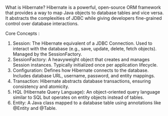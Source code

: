 What is Hibernate?
Hibernate is a powerful, open-source ORM framework that provides a way to map Java objects to database tables and vice versa.
It abstracts the complexities of JDBC while giving developers fine-grained control over database interactions.

Core Concepts :

1. Session:
   The Hibernate equivalent of a JDBC Connection.
   Used to interact with the database (e.g., save, update, delete, fetch objects).
   Managed by the SessionFactory.
2. SessionFactory:
   A heavyweight object that creates and manages Session instances.
   Typically initialized once per application lifecycle.
3. Configuration:
   Defines how Hibernate connects to the database.
   Includes database URL, username, password, and entity mappings.
4. Transaction:
   Hibernate abstracts database transactions, ensuring consistency and atomicity.
5. HQL (Hibernate Query Language):
   An object-oriented query language similar to SQL but operates on entity objects instead of tables.
6. Entity:
   A Java class mapped to a database table using annotations like @Entity and @Table.